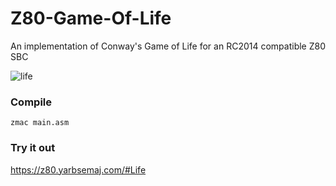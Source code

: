 # Z80-Game-Of-Life
An implementation of Conway's Game of Life for an RC2014 compatible Z80 SBC 

![life](https://user-images.githubusercontent.com/17494632/219825740-f466c441-564b-4b93-bab6-42945e0accec.gif)

### Compile
`zmac main.asm`

### Try it out
https://z80.yarbsemaj.com/#Life
